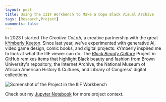 ```yaml
---
layout: post
title: Using the IIIF Workbench to Make a Dope Black Visual Archive
tags: [Research,Project]
comments: false
---
```

In 2023 I started _The Creative CoLab_, a creative partnership with the great [kYmberly Keeton](https://kreativeyoungmillionaire.net/). Since last year, we've experimented with generative AI, video game design, comic books, and digital projects. kYmberly inspired me to look at what the IIIF viewer can do. The [_Black Beauty Culture_](https://drei558.github.io/Black_Beauty_Culture_IIIF_Project) Project in GitHub remixes items that highlight Black beauty and fashion from Brown University's repository, the Internet Archive, the National Museum of African American History & Cultures, and Library of Congress' digital collections. 

![Screenshot of the Project in the IIIF Workbench](https://drei558.github.io/Black_Beauty_Culture_IIIF_Project/IIIF_Portfolio_Screenshot2024.png)

Check out my [Jupyter Notebook](https://drei558.githib.io/Black_Beauty_Culture_IIIF_Project/IIIF_Portfolio_Project2023.ipynb) for more project context. 

